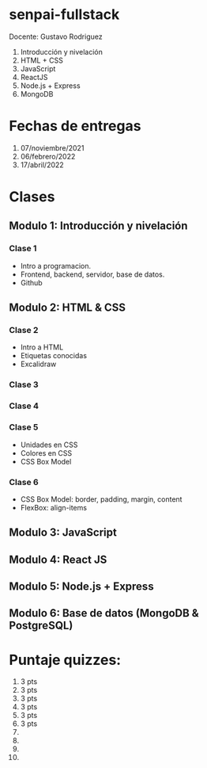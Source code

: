 # senpai-fullstack

Docente: Gustavo Rodriguez

1. Introducción y nivelación
2. HTML + CSS
3. JavaScript
4. ReactJS
5. Node.js + Express
6. MongoDB

# Fechas de entregas
1.  07/noviembre/2021
2.  06/febrero/2022
3.  17/abril/2022

# Clases

## Modulo 1: Introducción y nivelación
### Clase 1

- Intro a programacion.
- Frontend, backend, servidor, base de datos.
- Github

## Modulo 2: HTML & CSS
### Clase 2

- Intro a HTML
- Etiquetas conocidas
- Excalidraw

### Clase 3

### Clase 4

### Clase 5
- Unidades en CSS
- Colores en CSS
- CSS Box Model 

### Clase 6
- CSS Box Model: border, padding, margin, content
- FlexBox: align-items

## Modulo 3: JavaScript

## Modulo 4: React JS

## Modulo 5: Node.js + Express

## Modulo 6: Base de datos (MongoDB & PostgreSQL)



# Puntaje quizzes:
1. 3 pts
2. 3 pts
3. 3 pts
4. 3 pts
5. 3 pts
6. 3 pts
7.
8.
9.
10.

